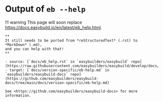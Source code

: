 # Output of `eb --help`

!!! warning
    This page will soon replace <https://docs.easybuild.io/en/latest/eb_help.html>.

    **
    It still needs to be ported from *reStructuredText* (.rst) to *MarkDown* (.md),  
    and you can help with that!
    **

    - source: [`docs/eb_help.rst` in `easybuilders/easybuild` repo](https://raw.githubusercontent.com/easybuilders/easybuild/develop/docs/eb_help.rst)
    - target: [`docs/version-specific/eb-help.md` in `easybuilders/easybuild-docs` repo](https://github.com/easybuilders/easybuild-docs/tree/main/docs/version-specific/eb-help.md)

    See <https://github.com/easybuilders/easybuild-docs> for more information.
